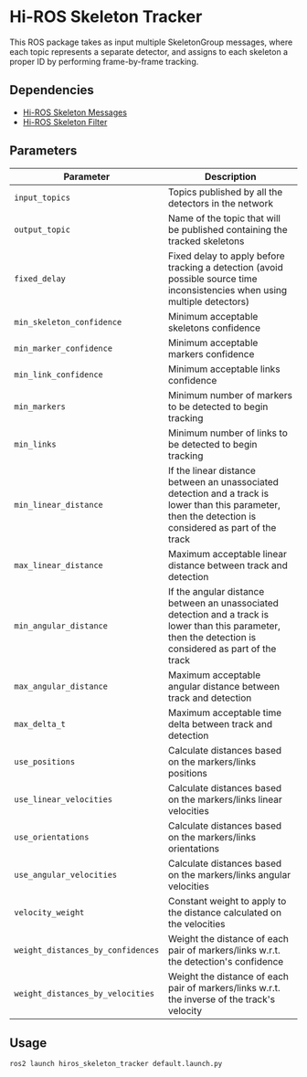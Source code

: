 # Hi-ROS Skeleton Tracker

This ROS package takes as input multiple SkeletonGroup messages, where each topic represents a separate detector, and assigns to each skeleton a proper ID by performing frame-by-frame tracking.


## Dependencies
* [Hi-ROS Skeleton Messages](https://github.com/hiros-unipd/skeleton_msgs)
* [Hi-ROS Skeleton Filter](https://github.com/hiros-unipd/skeleton_filter)


## Parameters
| Parameter                         | Description                                                                                                                                               |
| --------------------------------- | --------------------------------------------------------------------------------------------------------------------------------------------------------- |
| `input_topics`                    | Topics published by all the detectors in the network                                                                                                      |
| `output_topic`                    | Name of the topic that will be published containing the tracked skeletons                                                                                 |
| `fixed_delay`                     | Fixed delay to apply before tracking a detection (avoid possible source time inconsistencies when using multiple detectors)                               |
| `min_skeleton_confidence`         | Minimum acceptable skeletons confidence                                                                                                                   |
| `min_marker_confidence`           | Minimum acceptable markers confidence                                                                                                                     |
| `min_link_confidence`             | Minimum acceptable links confidence                                                                                                                       |
| `min_markers`                     | Minimum number of markers to be detected to begin tracking                                                                                                |
| `min_links`                       | Minimum number of links to be detected to begin tracking                                                                                                  |
| `min_linear_distance`             | If the linear distance between an unassociated detection and a track is lower than this parameter, then the detection is considered as part of the track  |
| `max_linear_distance`             | Maximum acceptable linear distance between track and detection                                                                                            |
| `min_angular_distance`            | If the angular distance between an unassociated detection and a track is lower than this parameter, then the detection is considered as part of the track |
| `max_angular_distance`            | Maximum acceptable angular distance between track and detection                                                                                           |
| `max_delta_t`                     | Maximum acceptable time delta between track and detection                                                                                                 |
| `use_positions`                   | Calculate distances based on the markers/links positions                                                                                                  |
| `use_linear_velocities`           | Calculate distances based on the markers/links linear velocities                                                                                          |
| `use_orientations`                | Calculate distances based on the markers/links orientations                                                                                               |
| `use_angular_velocities`          | Calculate distances based on the markers/links angular velocities                                                                                         |
| `velocity_weight`                 | Constant weight to apply to the distance calculated on the velocities                                                                                     |
| `weight_distances_by_confidences` | Weight the distance of each pair of markers/links w.r.t. the detection's confidence                                                                       |
| `weight_distances_by_velocities`  | Weight the distance of each pair of markers/links w.r.t. the inverse of the track's velocity                                                              |


## Usage
```
ros2 launch hiros_skeleton_tracker default.launch.py
```
